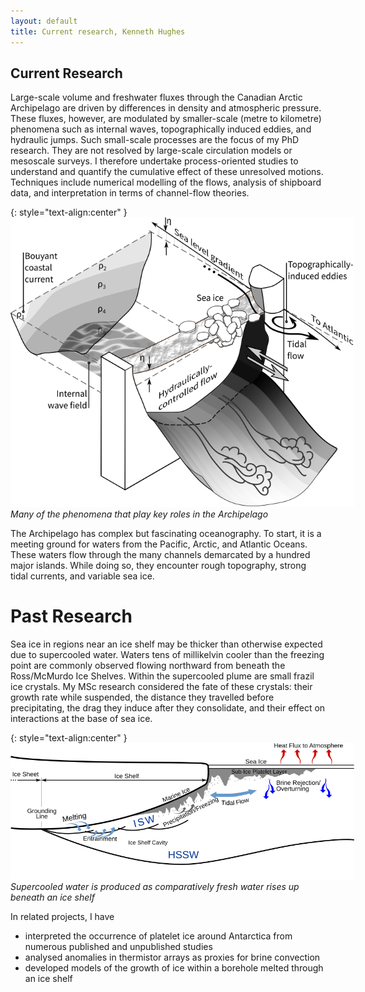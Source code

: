```yaml
---
layout: default
title: Current research, Kenneth Hughes
---
```


## Current Research

Large-scale volume and freshwater fluxes through the Canadian Arctic Archipelago are driven by differences in density and atmospheric pressure. These fluxes, however, are modulated by smaller-scale (metre to kilometre) phenomena such as internal waves, topographically induced eddies, and hydraulic jumps. Such small-scale processes are the focus of my PhD research. They are not resolved by large-scale circulation models or mesoscale surveys. I therefore undertake process-oriented studies to understand and quantify the cumulative effect of these unresolved motions. Techniques include numerical modelling of the flows, analysis of shipboard data, and interpretation in terms of channel-flow theories.

{: style="text-align:center" }
<img src="./channel_schematic.png" style="max-width: 550px">  
*Many of the phenomena that play key roles in the Archipelago*

The Archipelago has complex but fascinating oceanography. To start, it is a meeting ground for waters from the Pacific, Arctic, and Atlantic Oceans. These waters flow through the many channels demarcated by a hundred major islands. While doing so, they encounter rough topography, strong tidal currents, and variable sea ice.

# Past Research

Sea ice in regions near an ice shelf may be thicker than otherwise expected due to supercooled water. Waters tens of millikelvin cooler than the freezing point are commonly observed flowing northward from beneath the Ross/McMurdo Ice Shelves. Within the supercooled plume are small frazil ice crystals. My MSc research considered the fate of these crystals: their growth rate while suspended, the distance they travelled before precipitating, the drag they induce after they consolidate, and their effect on interactions at the base of sea ice.

{: style="text-align:center" }
<img src="./ice_shelf_schematic.png" style="max-width: 550px">  
*Supercooled water is produced as comparatively fresh water rises up beneath an ice shelf*

In related projects, I have 
* interpreted the occurrence of platelet ice around Antarctica from numerous published and unpublished studies
* analysed anomalies in thermistor arrays as proxies for brine convection
* developed models of the growth of ice within a borehole melted through an ice shelf

